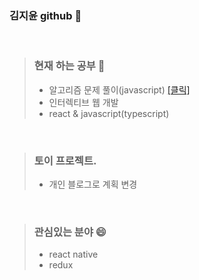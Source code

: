 ### 김지윤 github 👋   

<br>

>### 현재 하는 공부 🤔          
>- 알고리즘 문제 풀이(javascript) <a href ="https://github.com/jiyun1006/algorithm"> [클릭] </a>   
>- 인터렉티브 웹 개발
>- react & javascript(typescript)


<br>

>### 토이 프로젝트.  
>- 개인 블로그로 계획 변경

<br>


>### 관심있는 분야 😄     
>- react native
>- redux





<!--
**jiyun1006/jiyun1006** is a ✨ _special_ ✨ repository because its `README.md` (this file) appears on your GitHub profile.

Here are some ideas to get you started:

- 🔭 I’m currently working on ...
- 🌱 I’m currently learning ...
- 👯 I’m looking to collaborate on ...
- 🤔 I’m looking for help with ...
- 💬 Ask me about ...
- 📫 How to reach me: ...
- 😄 Pronouns: ...

-->
